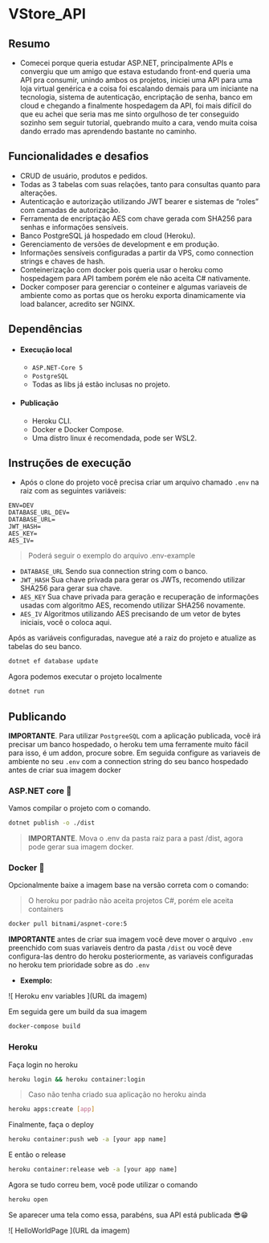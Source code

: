 # VStore_API

## Resumo

- Comecei porque queria estudar ASP.NET, principalmente APIs e convergiu que um amigo que estava estudando front-end queria uma API pra consumir, unindo ambos os projetos, iniciei uma API para uma loja virtual genérica e a coisa foi escalando demais para um iniciante na tecnologia, sistema de autenticação, encriptação de senha, banco em cloud e chegando a finalmente hospedagem da API, foi mais difícil do que eu achei que seria mas me sinto orgulhoso de ter conseguido sozinho sem seguir tutorial, quebrando muito a cara, vendo muita coisa dando errado mas aprendendo bastante no caminho.


## Funcionalidades e desafios

- CRUD de usuário, produtos e pedidos.
- Todas as 3 tabelas com suas relações, tanto para consultas quanto para alterações.
- Autenticação e autorização utilizando JWT bearer e sistemas de “roles” com camadas de autorização.
- Ferramenta de encriptação AES com chave gerada com SHA256 para senhas e informações sensíveis.
- Banco PostgreSQL já hospedado em cloud (Heroku).
- Gerenciamento de versões de development e em produção.
- Informações sensíveis configuradas a partir da VPS, como connection strings e chaves de hash.
- Conteinerização com docker pois queria usar o heroku como hospedagem para API tambem porém ele não aceita C# nativamente.
- Docker composer para gerenciar o conteiner e algumas variaveis de ambiente como as portas que os heroku exporta dinamicamente via load balancer, acredito ser NGINX.

## Dependências
- #### Execução local
	- `ASP.NET-Core 5`
	- `PostgreSQL`
	- Todas as libs já estão inclusas no projeto.
- #### Publicação
	- Heroku CLI.
	- Docker e Docker Compose.
	- Uma distro linux é recomendada, pode ser WSL2.

## Instruções de execução
- Após o clone do projeto você precisa criar um arquivo chamado `.env` na raiz com as seguintes variáveis:

```.env
ENV=DEV
DATABASE_URL_DEV=
DATABASE_URL=
JWT_HASH=
AES_KEY=
AES_IV=
```
> Poderá seguir o exemplo do arquivo .env-example

- `DATABASE_URL` Sendo sua connection string com o banco.
- `JWT_HASH` Sua chave privada para gerar os JWTs, recomendo utilizar SHA256 para gerar sua chave.
- `AES_KEY` Sua chave privada para geração e recuperação de informações usadas com algoritmo AES, recomendo utilizar SHA256 novamente.
- `AES_IV` Algoritmos utilizando AES precisando de um vetor de bytes iniciais, você o coloca aqui.

Após as variáveis configuradas, navegue até a raiz do projeto e atualize as tabelas do seu banco.

```bash
dotnet ef database update
```

Agora podemos executar o projeto localmente

```bash
dotnet run
```

## Publicando
__IMPORTANTE__. Para utilizar `PostgreeSQL` com a aplicação publicada, você irá precisar um banco hospedado, o heroku tem uma ferramente muito fácil para isso, é um addon, procure sobre. Em seguida configure as variaveis de ambiente no seu `.env` com a connection string do seu banco hospedado antes de criar sua imagem docker

### ASP.NET core 🚀
Vamos compilar o projeto com o comando.

```bash
dotnet publish -o ./dist
```

> __IMPORTANTE__. Mova o .env da pasta raiz para a past /dist, agora pode gerar sua imagem docker.

### Docker 🐳

Opcionalmente baixe a imagem base na versão correta com o comando: 

> O heroku por padrão não aceita projetos C#, porém ele aceita containers 

```bash
docker pull bitnami/aspnet-core:5
```

__IMPORTANTE__ antes de criar sua imagem você deve mover o arquivo  `.env` preenchido com suas variaveis dentro da pasta `/dist` ou você deve configura-las dentro do heroku posteriormente, as variaveis configuradas no heroku tem prioridade sobre as do `.env`

- __Exemplo:__

![ Heroku env variables ](URL da imagem)

Em seguida gere um build da sua imagem

```bash
docker-compose build
```

### Heroku 

Faça login no heroku

```bash 
heroku login && heroku container:login
```

> Caso não tenha criado sua aplicação no heroku ainda

```bash 
heroku apps:create [app]
```

Finalmente, faça o deploy

```bash 
heroku container:push web -a [your app name]
```

E então o release

```bash
heroku container:release web -a [your app name]
```

Agora se tudo correu bem, você pode utilizar o comando 

```bash
heroku open
```

Se aparecer uma tela como essa, parabéns, sua API está publicada 😎😁

![ HelloWorldPage ](URL da imagem)
